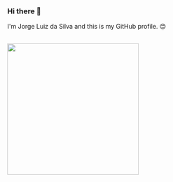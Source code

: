 ### Hi there 👋

I'm Jorge Luiz da Silva and this is my GitHub profile. 😊 


<br />
<a href="https://github.com/jlsilva01/github-readme-stats">
  <img width='300px' align="center" src="https://github-readme-stats.vercel.app/api/top-langs/?username=jlsilva01&layout=compact" />
</a>
